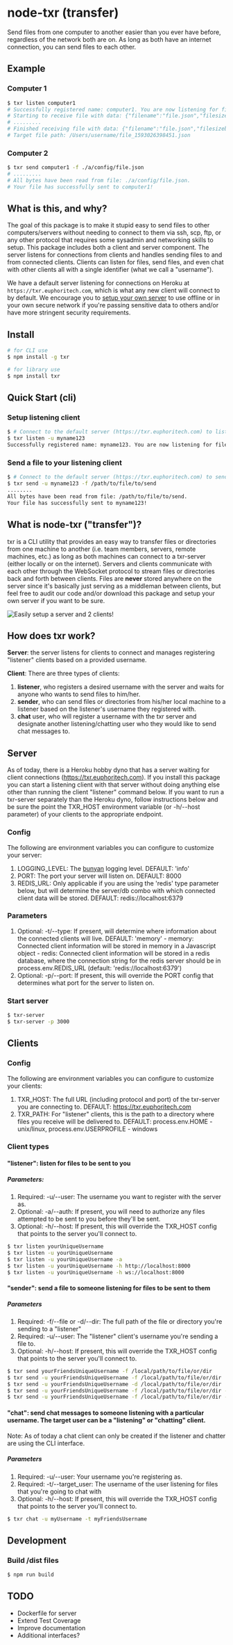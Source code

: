 # node-txr (transfer)

Send files from one computer to another easier than you ever have before, regardless of the network both are on. As long as both have an internet connection, you can send files to each other.

## Example

### Computer 1

```sh
$ txr listen computer1
# Successfully registered name: computer1. You are now listening for files.
# Starting to receive file with data: {"filename":"file.json","filesizebytes":2048}
# .........
# Finished receiving file with data: {"filename":"file.json","filesizebytes":2048}
# Target file path: /Users/username/file_1593026398451.json
```

### Computer 2

```sh
$ txr send computer1 -f ./a/config/file.json
# .........
# All bytes have been read from file: ./a/config/file.json.
# Your file has successfully sent to computer1!
```

## What is this, and why?

The goal of this package is to make it stupid easy to send files to other computers/servers without needing to connect to them via ssh, scp, ftp, or any other protocol that requires some sysadmin and networking skills to setup. This package includes both a client and server component. The server listens for connections from clients and handles sending files to and from connected clients. Clients can listen for files, send files, and even chat with other clients all with a single identifier (what we call a "username").

We have a default server listening for connections on Heroku at `https://txr.euphoritech.com`, which is what any new client will connect to by default. We encourage you to [setup your own server](#server) to use offline or in your own secure network if you're passing sensitive data to others and/or have more stringent security requirements.

## Install

```bash
# for CLI use
$ npm install -g txr

# for library use
$ npm install txr
```

## Quick Start (cli)

### Setup listening client

```bash
$ # Connect to the default server (https://txr.euphoritech.com) to listen for files sent to your username
$ txr listen -u myname123
Successfully registered name: myname123. You are now listening for files.
```

### Send a file to your listening client

```bash
$ # Connect to the default server (https://txr.euphoritech.com) to send the specified file to your listening client
$ txr send -u myname123 -f /path/to/file/to/send
........
All bytes have been read from file: /path/to/file/to/send.
Your file has successfully sent to myname123!
```

## What is node-txr ("transfer")?

txr is a CLI utility that provides an easy way to transfer files or directories
from one machine to another (i.e. team members, servers, remote machines, etc.)
as long as both machines can connect to a txr-server (either locally or on the internet).
Servers and clients communicate with each other through the WebSocket protocol
to stream files or directories back and forth between clients.
Files are **never** stored anywhere on the server since it's basically just serving
as a middleman between clients, but feel free to audit our code and/or download this package
and setup your own server if you want to be sure.

![Easily setup a server and 2 clients!](https://user-images.githubusercontent.com/13718950/32149608-89e29732-bcdd-11e7-96cf-ee9fbb1aeca8.gif)

## How does txr work?

**Server**: the server listens for clients to connect and manages registering
"listener" clients based on a provided username.

**Client**: There are three types of clients:

1. **listener**, who registers a desired username with the server and waits
   for anyone who wants to send files to him/her.
2. **sender**, who can send files or directories from his/her local machine
   to a listener based on the listener's username they registered with.
3. **chat** user, who will register a username with the txr server and
   designate another listening/chatting user who they would like to send chat messages to.

## Server

As of today, there is a Heroku hobby dyno that has a server waiting for
client connections (https://txr.euphoritech.com). If you install this
package you can start a listening client with that server without doing
anything else other than running the client "listener" command below.
If you want to run a txr-server separately than the Heroku dyno,
follow instructions below and be sure the point the TXR_HOST environment
variable (or -h/--host parameter) of your clients to the appropriate endpoint.

### Config

The following are environment variables you can configure to
customize your server:

1. LOGGING_LEVEL: The [bunyan](https://github.com/trentm/node-bunyan) logging level. DEFAULT: 'info'
2. PORT: The port your server will listen on. DEFAULT: 8000
3. REDIS_URL: Only applicable if you are using the 'redis' type parameter below, but will
   determine the server/db combo with which connected client data will be stored.
   DEFAULT: redis://localhost:6379

### Parameters

1. Optional: -t/--type: If present, will determine where information about the connected
   clients will live. DEFAULT: 'memory' - memory: Connected client information will be stored in memory in a Javascript object - redis: Connected client information will be stored in a redis database, where the
   connection string for the redis server should be in process.env.REDIS_URL (default: 'redis://localhost:6379')
2. Optional: -p/--port: If present, this will override the PORT config
   that determines what port for the server to listen on.

### Start server

```bash
$ txr-server
$ txr-server -p 3000
```

## Clients

### Config

The following are environment variables you can configure to
customize your clients:

1. TXR_HOST: The full URL (including protocol and port) of the txr-server
   you are connecting to. DEFAULT: https://txr.euphoritech.com
2. TXR_PATH: For "listener" clients, this is the path to a directory
   where files you receive will be delivered to.
   DEFAULT: process.env.HOME - unix/linux, process.env.USERPROFILE - windows

### Client types

#### "listener": listen for files to be sent to you

##### Parameters:

1. Required: -u/--user: The username you want to register with the server as.
2. Optional: -a/--auth: If present, you will need to authorize any files
   attempted to be sent to you before they'll be sent.
3. Optional: -h/--host: If present, this will override the TXR_HOST config
   that points to the server you'll connect to.

```bash
$ txr listen yourUniqueUsername
$ txr listen -u yourUniqueUsername
$ txr listen -u yourUniqueUsername -a
$ txr listen -u yourUniqueUsername -h http://localhost:8000
$ txr listen -u yourUniqueUsername -h ws://localhost:8000
```

#### "sender": send a file to someone listening for files to be sent to them

##### Parameters

1. Required: -f/--file or -d/--dir: The full path of the file or directory you're sending to a "listener"
2. Required: -u/--user: The "listener" client's username you're sending a file to.
3. Optional: -h/--host: If present, this will override the TXR_HOST config
   that points to the server you'll connect to.

```bash
$ txr send yourFriendsUniqueUsername -f /local/path/to/file/or/dir
$ txr send -u yourFriendsUniqueUsername -f /local/path/to/file/or/dir
$ txr send -u yourFriendsUniqueUsername -d /local/path/to/file/or/dir
$ txr send -u yourFriendsUniqueUsername -f /local/path/to/file/or/dir -h http://localhost:8000
$ txr send -u yourFriendsUniqueUsername -f /local/path/to/file/or/dir -h ws://localhost:8000
```

#### "chat": send chat messages to someone listening with a particular username. The target user can be a "listening" or "chatting" client.

Note: As of today a chat client can only be created if the listener and chatter
are using the CLI interface.

##### Parameters

1. Required: -u/--user: Your username you're registering as.
2. Required: -t/--target_user: The username of the user listening for files that you're going to chat with
3. Optional: -h/--host: If present, this will override the TXR_HOST config
   that points to the server you'll connect to.

```bash
$ txr chat -u myUsername -t myFriendsUsername
```

## Development

### Build /dist files

```bash
$ npm run build
```

## TODO

- Dockerfile for server
- Extend Test Coverage
- Improve documentation
- Additional interfaces?
